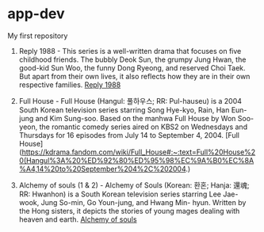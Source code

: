 # app-dev
My first repository

1. Reply 1988
        - This series is a well-written drama that focuses on five childhood friends. The bubbly Deok Sun, the grumpy Jung Hwan, the good-kid Sun Woo, the funny Dong 
Ryeong, and reserved Choi Taek. But apart from their own lives, it also reflects how they are in their own respective families. 
[Reply 1988](https://villagepipol.com/why-you-should-watch-reply-1988/) 

2. Full House
        - Full House (Hangul: 풀하우스; RR: Pul-hauseu) is a 2004 South Korean television series starring Song Hye-kyo, Rain, Han Eun-jung and Kim Sung-soo. Based on
the manhwa Full House by Won Soo-yeon, the romantic comedy series aired on KBS2 on Wednesdays and Thursdays for 16 episodes from July 14 to September 4, 2004.
[Full House](https://kdrama.fandom.com/wiki/Full_House#:~:text=Full%20House%20(Hangul%3A%20%ED%92%80%ED%95%98%EC%9A%B0%EC%8A%A4,14%20to%20September%204%2C%202004.)

3. Alchemy of souls (1 & 2)
        - Alchemy of Souls (Korean: 환혼; Hanja: 還魂; RR: Hwanhon) is a South Korean television series starring Lee Jae-wook, Jung So-min, Go Youn-jung, and Hwang Min-
hyun. Written by the Hong sisters, it depicts the stories of young mages dealing with heaven and earth. 
[Alchemy of souls](https://asianwiki.com/Alchemy_of_Souls)
